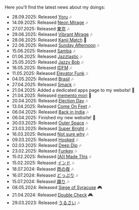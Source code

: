 Here you'll find the latest news about my doings:

- 28.09.2025: Released [Yoru](https://divin.bandcamp.com/track/yoru) 🎶
- 14.09.2025: Released [Neon Mirage](https://divin.bandcamp.com/track/neon-mirage) 🎶
- 27.07.2025: Released [東京](https://divin.bandcamp.com/track/--16) 🎶
- 29.06.2025: Released [Vibrant Mirage](https://divin.bandcamp.com/track/vibrant-mirage) 🎶
- 28.06.2025: Released [Kanji Match](https://divingavran.itch.io/kanji-match) 📱
- 22.06.2025: Released [Sunday Afternoon](https://divin.bandcamp.com/track/sunday-afternoon) 🎶
- 15.06.2025: Released [Samba](https://divin.bandcamp.com/track/samba) 🎶
- 01.06.2025: Released [Jazztastic](https://divin.bandcamp.com/track/jazztastic) 🎶
- 25.05.2025: Released [Jazzy Bob](https://divin.bandcamp.com/track/jazzy-bob) 🎶
- 18.05.2025: Released [IDFM](https://divin.bandcamp.com/track/idfm) 🎶
- 11.05.2025: Released [Elevator Funk](https://divin.bandcamp.com/track/elevator-funk) 🎶
- 04.05.2025: Released [Brasil](https://divin.bandcamp.com/track/brasil) 🎶
- 27.04.2025: Released [Smack](https://divin.bandcamp.com/track/smack) 🎶
- 21.04.2025: Added a dedicated apps page to my website! 🎉
- 21.04.2025: Released [memento mori](https://divingavran.itch.io/memento-mori) 📱
- 20.04.2025: Released [Election Day](https://divin.bandcamp.com/track/election-day) 🎶
- 13.04.2025: Released [Come On Feet](https://divin.bandcamp.com/track/come-on-feet) 🎶
- 06.04.2025: Released [Back in India](https://divin.bandcamp.com/track/back-in-india) 🎶
- 06.04.2025: Finished my new website! 🎉
- 30.03.2025: Released [Outer Space](https://divin.bandcamp.com/track/outer-space) 🎶
- 23.03.2025: Released [Super Bright](https://divin.bandcamp.com/track/super-bright) 🎶
- 16.03.2025: Released [Not sure why](https://divin.bandcamp.com/track/not-sure-why) 🎶
- 09.03.2025: Released [Hooked](https://divin.bandcamp.com/track/hooked) 🎶
- 02.03.2025: Released [Deep Dip](https://divin.bandcamp.com/track/deep-dip) 🎶
- 23.02.2025: Released [Funkey](https://divin.bandcamp.com/track/funkey) 🎶
- 15.02.2025: Released [(A)I Made This](https://divin.bandcamp.com/album/a-i-made-this) 🎶
- 15.02.2025: Released [インド](https://divin.bandcamp.com/track/--15) 🎶
- 18.07.2024: Released [雨の夜](https://divin.bandcamp.com/album/-) 🎶
- 16.07.2024: Released [どっぷり](https://divin.bandcamp.com/album/--2) 🎶
- 15.07.2024: Released [踊り](https://divin.bandcamp.com/album/--4) 🎶
- 08.05.2024: Released [Siege of Syracuse](https://divingavran.itch.io/siege-of-syracuse) 🎮
- 21.04.2024: Released [Double Check](https://divingavran.itch.io/double-check) 🎮
- 29.03.2023: Released [うるさい](https://divin.bandcamp.com/album/--5) 🎶

